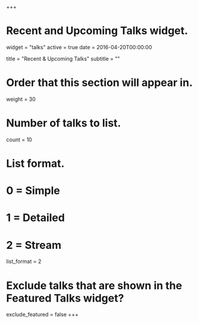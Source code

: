 +++
# Recent and Upcoming Talks widget.
widget = "talks"
active = true
date = 2016-04-20T00:00:00

title = "Recent & Upcoming Talks"
subtitle = ""

# Order that this section will appear in.
weight = 30

# Number of talks to list.
count = 10

# List format.
#   0 = Simple
#   1 = Detailed
#   2 = Stream
list_format = 2

# Exclude talks that are shown in the Featured Talks widget?
exclude_featured = false
+++

